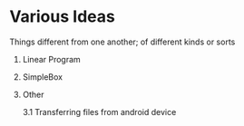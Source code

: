 # Various Ideas
Things different from one another; of different kinds or sorts

1. Linear Program
2. SimpleBox
3. Other

    3.1 Transferring files from android device
